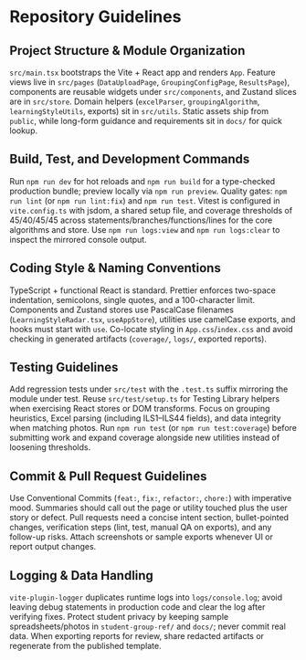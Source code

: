 # Repository Guidelines

## Project Structure & Module Organization
`src/main.tsx` bootstraps the Vite + React app and renders `App`. Feature views live in `src/pages` (`DataUploadPage`, `GroupingConfigPage`, `ResultsPage`), components are reusable widgets under `src/components`, and Zustand slices are in `src/store`. Domain helpers (`excelParser`, `groupingAlgorithm`, `learningStyleUtils`, exports) sit in `src/utils`. Static assets ship from `public`, while long-form guidance and requirements sit in `docs/` for quick lookup.

## Build, Test, and Development Commands
Run `npm run dev` for hot reloads and `npm run build` for a type-checked production bundle; preview locally via `npm run preview`. Quality gates: `npm run lint` (or `npm run lint:fix`) and `npm run test`. Vitest is configured in `vite.config.ts` with jsdom, a shared setup file, and coverage thresholds of 45/40/45/45 across statements/branches/functions/lines for the core algorithms and store. Use `npm run logs:view` and `npm run logs:clear` to inspect the mirrored console output.

## Coding Style & Naming Conventions
TypeScript + functional React is standard. Prettier enforces two-space indentation, semicolons, single quotes, and a 100-character limit. Components and Zustand stores use PascalCase filenames (`LearningStyleRadar.tsx`, `useAppStore`), utilities use camelCase exports, and hooks must start with `use`. Co-locate styling in `App.css`/`index.css` and avoid checking in generated artifacts (`coverage/`, `logs/`, exported reports).

## Testing Guidelines
Add regression tests under `src/test` with the `.test.ts` suffix mirroring the module under test. Reuse `src/test/setup.ts` for Testing Library helpers when exercising React stores or DOM transforms. Focus on grouping heuristics, Excel parsing (including ILS1–ILS44 fields), and data integrity when matching photos. Run `npm run test` (or `npm run test:coverage`) before submitting work and expand coverage alongside new utilities instead of loosening thresholds.

## Commit & Pull Request Guidelines
Use Conventional Commits (`feat:`, `fix:`, `refactor:`, `chore:`) with imperative mood. Summaries should call out the page or utility touched plus the user story or defect. Pull requests need a concise intent section, bullet-pointed changes, verification steps (lint, test, manual QA on exports), and any follow-up risks. Attach screenshots or sample exports whenever UI or report output changes.

## Logging & Data Handling
`vite-plugin-logger` duplicates runtime logs into `logs/console.log`; avoid leaving debug statements in production code and clear the log after verifying fixes. Protect student privacy by keeping sample spreadsheets/photos in `student-group-ref/` and `docs/`; never commit real data. When exporting reports for review, share redacted artifacts or regenerate from the published template.
